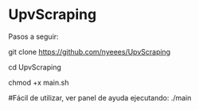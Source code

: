# UpvScraping
Pasos a seguir:

git clone https://github.com/nyeees/UpvScraping

cd UpvScraping

chmod +x main.sh


#Fácil de utilizar, ver panel de ayuda ejecutando:
./main

